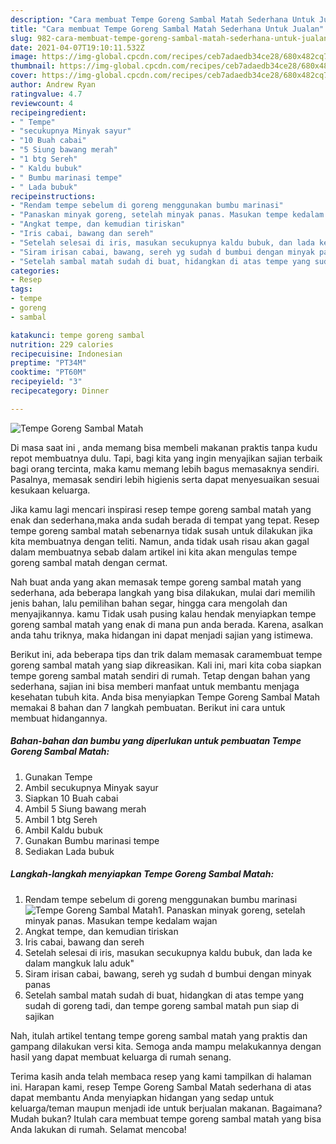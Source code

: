 ```yaml
---
description: "Cara membuat Tempe Goreng Sambal Matah Sederhana Untuk Jualan"
title: "Cara membuat Tempe Goreng Sambal Matah Sederhana Untuk Jualan"
slug: 982-cara-membuat-tempe-goreng-sambal-matah-sederhana-untuk-jualan
date: 2021-04-07T19:10:11.532Z
image: https://img-global.cpcdn.com/recipes/ceb7adaedb34ce28/680x482cq70/tempe-goreng-sambal-matah-foto-resep-utama.jpg
thumbnail: https://img-global.cpcdn.com/recipes/ceb7adaedb34ce28/680x482cq70/tempe-goreng-sambal-matah-foto-resep-utama.jpg
cover: https://img-global.cpcdn.com/recipes/ceb7adaedb34ce28/680x482cq70/tempe-goreng-sambal-matah-foto-resep-utama.jpg
author: Andrew Ryan
ratingvalue: 4.7
reviewcount: 4
recipeingredient:
- " Tempe"
- "secukupnya Minyak sayur"
- "10 Buah cabai"
- "5 Siung bawang merah"
- "1 btg Sereh"
- " Kaldu bubuk"
- " Bumbu marinasi tempe"
- " Lada bubuk"
recipeinstructions:
- "Rendam tempe sebelum di goreng menggunakan bumbu marinasi"
- "Panaskan minyak goreng, setelah minyak panas. Masukan tempe kedalam wajan"
- "Angkat tempe, dan kemudian tiriskan"
- "Iris cabai, bawang dan sereh"
- "Setelah selesai di iris, masukan secukupnya kaldu bubuk, dan lada ke dalam mangkuk lalu aduk&#34;"
- "Siram irisan cabai, bawang, sereh yg sudah d bumbui dengan minyak panas"
- "Setelah sambal matah sudah di buat, hidangkan di atas tempe yang sudah di goreng tadi, dan tempe goreng sambal matah pun siap di sajikan"
categories:
- Resep
tags:
- tempe
- goreng
- sambal

katakunci: tempe goreng sambal 
nutrition: 229 calories
recipecuisine: Indonesian
preptime: "PT34M"
cooktime: "PT60M"
recipeyield: "3"
recipecategory: Dinner

---
```



![Tempe Goreng Sambal Matah](https://img-global.cpcdn.com/recipes/ceb7adaedb34ce28/680x482cq70/tempe-goreng-sambal-matah-foto-resep-utama.jpg)

Di masa  saat ini , anda memang bisa membeli makanan praktis tanpa kudu repot membuatnya dulu. Tapi, bagi kita yang ingin menyajikan sajian terbaik bagi orang tercinta, maka kamu memang lebih bagus memasaknya sendiri. Pasalnya, memasak sendiri lebih higienis serta dapat menyesuaikan sesuai kesukaan keluarga.

Jika kamu lagi mencari inspirasi resep tempe goreng sambal matah yang enak dan sederhana,maka anda sudah berada di tempat yang tepat. Resep tempe goreng sambal matah  sebenarnya tidak susah untuk dilakukan jika kita membuatnya dengan teliti. Namun, anda tidak usah risau akan gagal dalam membuatnya 
sebab dalam artikel ini kita akan mengulas tempe goreng sambal matah dengan cermat.  



Nah buat anda yang akan memasak tempe goreng sambal matah yang sederhana, ada beberapa langkah yang bisa dilakukan, mulai dari memilih jenis bahan, lalu pemilihan bahan segar, hingga cara mengolah dan menyajikannya. kamu Tidak usah pusing kalau hendak menyiapkan tempe goreng sambal matah yang enak di mana pun anda berada. Karena, asalkan anda  tahu triknya, maka hidangan ini dapat menjadi sajian yang istimewa.

Berikut ini, ada beberapa tips dan trik dalam memasak caramembuat tempe goreng sambal matah yang siap dikreasikan. Kali ini, mari kita coba siapkan tempe goreng sambal matah sendiri di rumah. Tetap dengan bahan yang sederhana, sajian ini bisa memberi manfaat untuk membantu menjaga kesehatan tubuh kita. Anda bisa menyiapkan Tempe Goreng Sambal Matah memakai 8 bahan dan 7 langkah pembuatan. Berikut ini cara untuk membuat hidangannya.

<!--inarticleads1-->

##### Bahan-bahan dan bumbu yang diperlukan untuk pembuatan Tempe Goreng Sambal Matah:

1. Gunakan  Tempe
1. Ambil secukupnya Minyak sayur
1. Siapkan 10 Buah cabai
1. Ambil 5 Siung bawang merah
1. Ambil 1 btg Sereh
1. Ambil  Kaldu bubuk
1. Gunakan  Bumbu marinasi tempe
1. Sediakan  Lada bubuk




<!--inarticleads2-->

##### Langkah-langkah menyiapkan Tempe Goreng Sambal Matah:

1. Rendam tempe sebelum di goreng menggunakan bumbu marinasi
<img src="https://img-global.cpcdn.com/steps/3b5429d8ccbe1883/160x128cq70/tempe-goreng-sambal-matah-langkah-memasak-1-foto.jpg" alt="Tempe Goreng Sambal Matah">1. Panaskan minyak goreng, setelah minyak panas. Masukan tempe kedalam wajan
1. Angkat tempe, dan kemudian tiriskan
1. Iris cabai, bawang dan sereh
1. Setelah selesai di iris, masukan secukupnya kaldu bubuk, dan lada ke dalam mangkuk lalu aduk&#34;
1. Siram irisan cabai, bawang, sereh yg sudah d bumbui dengan minyak panas
1. Setelah sambal matah sudah di buat, hidangkan di atas tempe yang sudah di goreng tadi, dan tempe goreng sambal matah pun siap di sajikan




Nah, itulah artikel tentang  tempe goreng sambal matah  yang praktis dan gampang dilakukan versi kita. Semoga anda mampu melakukannya dengan hasil yang dapat membuat keluarga di rumah senang. 

Terima kasih anda telah membaca resep yang kami tampilkan di halaman ini. Harapan kami, resep  Tempe Goreng Sambal Matah sederhana di atas dapat membantu Anda menyiapkan hidangan yang sedap untuk keluarga/teman maupun menjadi ide untuk berjualan makanan. Bagaimana? Mudah bukan? Itulah cara membuat tempe goreng sambal matah yang bisa Anda lakukan di rumah. Selamat mencoba!

